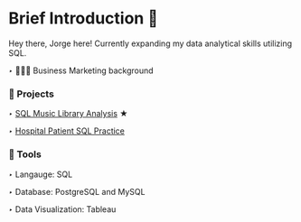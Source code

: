 # Brief Introduction 👋
Hey there, Jorge here! Currently expanding my data analytical skills utilizing SQL.

*‣* 🧑🏻‍💻 Business Marketing background


### 📘 Projects
*‣* [SQL Music Library Analysis](https://github.com/jrgem/music_library/ "SQL Music Library Analysis") ★

*‣* [Hospital Patient SQL Practice](https://github.com/jrgem/SQL-Practice/ "Hospital Patient SQL Practice")

### 📘 Tools
*‣* Langauge: SQL

*‣* Database: PostgreSQL and MySQL

*‣* Data Visualization: Tableau
